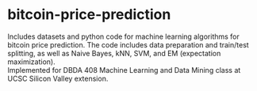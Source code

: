 # bitcoin-price-prediction
Includes datasets and python code for machine learning algorithms for bitcoin price prediction.
The code includes data preparation and train/test splitting, as well as Naive Bayes, kNN, SVM, and EM (expectation maximization).  
Implemented for DBDA 408 Machine Learning and Data Mining class at UCSC Silicon Valley extension.
